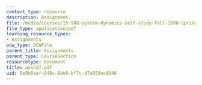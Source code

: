 ```yaml
---
content_type: resource
description: Assignment.
file: /media/courses/15-988-system-dynamics-self-study-fall-1998-spring-1999/8e8b0aaf648c6de9bf7cd7a050ec8048_assn27.pdf
file_type: application/pdf
learning_resource_types:
- Assignments
ocw_type: OCWFile
parent_title: Assignments
parent_type: CourseSection
resourcetype: Document
title: assn27.pdf
uid: 8e8b0aaf-648c-6de9-bf7c-d7a050ec8048
---
```


